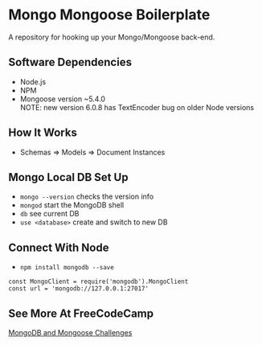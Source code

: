# Mongo Mongoose Boilerplate
A repository for hooking up your Mongo/Mongoose back-end. 

## Software Dependencies
* Node.js
* NPM 
* Mongoose version ~5.4.0 <br> 
NOTE: new version 6.0.8 has TextEncoder bug on older Node versions 

## How It Works 
* Schemas => Models => Document Instances 

## Mongo Local DB Set Up 
* ```mongo --version``` checks the version info
* ```mongod``` start the MongoDB shell 
* ```db``` see current DB 
* ```use <database>``` create and switch to new DB 
## Connect With Node 
* ```npm install mongodb --save``` <br>
```
const MongoClient = require('mongodb').MongoClient
const url = 'mongodb://127.0.0.1:27017'
```

## See More At FreeCodeCamp 
[MongoDB and Mongoose Challenges](https://www.freecodecamp.org/learn/apis-and-microservices/mongodb-and-mongoose/)
